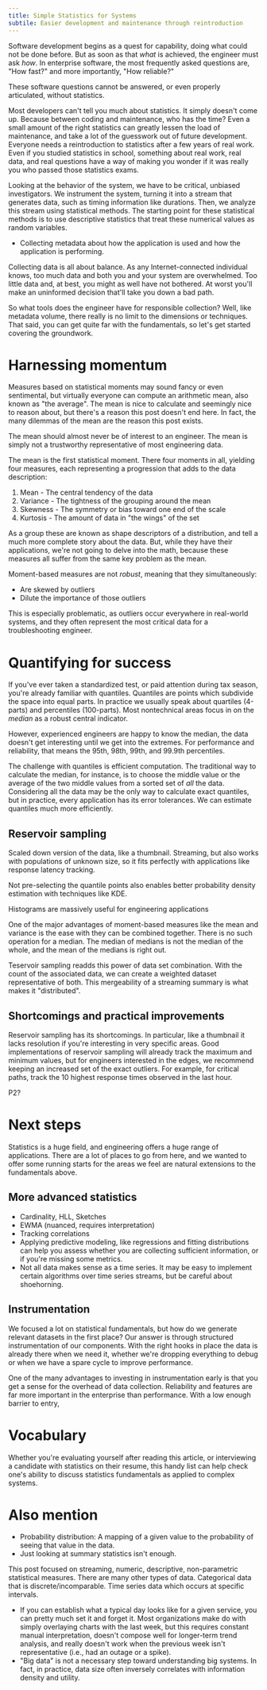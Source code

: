 ```yaml
---
title: Simple Statistics for Systems
subtile: Easier development and maintenance through reintroduction
---
```


Software development begins as a quest for capability, doing what
could not be done before. But as soon as that *what* is achieved, the
engineer must ask *how*. In enterprise software, the most frequently
asked questions are, "How fast?" and more importantly, "How reliable?"

These software questions cannot be answered, or even properly
articulated, without statistics.

Most developers can't tell you much about statistics. It simply
doesn't come up. Because between coding and maintenance, who has the
time? Even a small amount of the right statistics can greatly lessen
the load of maintenance, and take a lot of the guesswork out of future
development. Everyone needs a reintroduction to statistics after a few
years of real work. Even if you studied statistics in school,
something about real work, real data, and real questions have a way of
making you wonder if it was really you who passed those statistics
exams.

Looking at the behavior of the system, we have to be critical,
unbiased investigators. We instrument the system, turning it into a
stream that generates data, such as timing information like
durations. Then, we analyze this stream using statistical methods. The
starting point for these statistical methods is to use descriptive
statistics that treat these numerical values as random variables.

* Collecting metadata about how the application is used and how the
  application is performing.

Collecting data is all about balance. As any Internet-connected
individual knows, too much data and both you and your system are
overwhelmed. Too little data and, at best, you might as well have not
bothered. At worst you'll make an uninformed decision that'll take you
down a bad path.

So what tools does the engineer have for responsible collection? Well,
like metadata volume, there really is no limit to the dimensions or
techniques. That said, you can get quite far with the fundamentals, so
let's get started covering the groundwork.

# Harnessing momentum

Measures based on statistical moments may sound fancy or even
sentimental, but virtually everyone can compute an arithmetic mean,
also known as "the average". The mean is nice to calculate and
seemingly nice to reason about, but there's a reason this post doesn't
end here. In fact, the many dilemmas of the mean are the reason this
post exists.

The mean should almost never be of interest to an engineer. The mean
is simply not a trustworthy representative of most engineering data.

The mean is the first statistical moment. There four moments in all,
yielding four measures, each representing a progression that adds
to the data description:

1. Mean - The central tendency of the data
2. Variance - The tightness of the grouping around the mean
3. Skewness - The symmetry or bias toward one end of the scale
4. Kurtosis - The amount of data in "the wings" of the set

As a group these are known as shape descriptors of a distribution, and
tell a much more complete story about the data. But, while they have
their applications, we're not going to delve into the math, because
these measures all suffer from the same key problem as the mean.

Moment-based measures are not *robust*, meaning that they
simultaneously:

  * Are skewed by outliers
  * Dilute the importance of those outliers

This is especially problematic, as outliers occur everywhere in
real-world systems, and they often represent the most critical data
for a troubleshooting engineer.

<!--
Going further than that, many engineering problems involve multimodal
distributions. Consider response times from an HTTP service:

* Successful requests (200s) take a "normal" amount of time
* Client failures (400s) complete quickly, as little work can be done with invalid requests.
* Server errors (500s) can either be very quick (backend down) or very slow (timeouts)

Here it's obvious that have several curves overlaid, with at least 3
or 4 peaks. Maintaining a single mean and variance is really not doing
the data justice.

-->

# Quantifying for success

If you've ever taken a standardized test, or paid attention during tax
season, you're already familiar with quantiles. Quantiles are points
which subdivide the space into equal parts. In practice we usually
speak about quartiles (4-parts) and percentiles (100-parts). Most
nontechnical areas focus in on the *median* as a robust central
indicator.

However, experienced engineers are happy to know the median, the data
doesn't get interesting until we get into the extremes. For
performance and reliability, that means the 95th, 98th, 99th, and
99.9th percentiles.

The challenge with quantiles is efficient computation. The traditional
way to calculate the median, for instance, is to choose the middle
value or the average of the two middle values from a sorted set of
*all* the data. Considering all the data may be the only way to
calculate exact quantiles, but in practice, every application has its
error tolerances. We can estimate quantiles much more efficiently.

## Reservoir sampling

Scaled down version of the data, like a thumbnail. Streaming, but also
works with populations of unknown size, so it fits perfectly with
applications like response latency tracking.

Not pre-selecting the quantile points also enables better probability
density estimation with techniques like KDE.

Histograms are massively useful for engineering applications

One of the major advantages of moment-based measures like the mean and
variance is the ease with they can be combined together. There is no
such operation for a median. The median of medians is not the median
of the whole, and the mean of the medians is right out.

Teservoir sampling readds this power of data set combination. With the
count of the associated data, we can create a weighted dataset
representative of both. This mergeability of a streaming summary is
what makes it "distributed".

## Shortcomings and practical improvements

Reservoir sampling has its shortcomings. In particular, like a
thumbnail it lacks resolution if you're interesting in very specific
areas. Good implementations of reservoir sampling will already track
the maximum and minimum values, but for engineers interested in the
edges, we recommend keeping an increased set of the exact
outliers. For example, for critical paths, track the 10 highest
response times observed in the last hour.

P2?

# Next steps

Statistics is a huge field, and engineering offers a huge range of
applications. There are a lot of places to go from here, and we wanted
to offer some running starts for the areas we feel are natural
extensions to the fundamentals above.

## More advanced statistics

* Cardinality, HLL, Sketches
* EWMA (nuanced, requires interpretation)
* Tracking correlations
* Applying predictive modeling, like regressions and fitting
  distributions can help you assess whether you are collecting
  sufficient information, or if you're missing some metrics.
* Not all data makes sense as a time series. It may be easy to
  implement certain algorithms over time series streams, but be
  careful about shoehorning.

## Instrumentation

We focused a lot on statistical fundamentals, but how do we generate
relevant datasets in the first place? Our answer is through structured
instrumentation of our components. With the right hooks in place the
data is already there when we need it, whether we're dropping
everything to debug or when we have a spare cycle to improve
performance.

One of the many advantages to investing in instrumentation early is
that you get a sense for the overhead of data collection. Reliability
and features are far more important in the enterprise than
performance. With a low enough barrier to entry,

# Vocabulary

Whether you're evaluating yourself after reading this article, or
interviewing a candidate with statistics on their resume, this handy
list can help check one's ability to discuss statistics fundamentals
as applied to complex systems.


# Also mention

* Probability distribution: A mapping of a given value to the
  probability of seeing that value in the data.
* Just looking at summary statistics isn't enough.

This post focused on streaming, numeric, descriptive, non-parametric
statistical measures. There are many other types of data. Categorical
data that is discrete/incomparable. Time series data which occurs at
specific intervals.

* If you can establish what a typical day looks like for a given
  service, you can pretty much set it and forget it. Most
  organizations make do with simply overlaying charts with the last
  week, but this requires constant manual interpretation, doesn't
  compose well for longer-term trend analysis, and really doesn't work
  when the previous week isn't representative (i.e., had an outage or
  a spike).
* "Big data" is not a necessary step toward understanding big
  systems. In fact, in practice, data size often inversely correlates
  with information density and utility.
